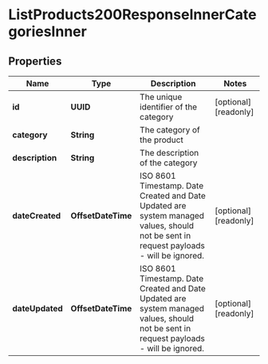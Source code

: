 

# ListProducts200ResponseInnerCategoriesInner


## Properties

| Name | Type | Description | Notes |
|------------ | ------------- | ------------- | -------------|
|**id** | **UUID** | The unique identifier of the category |  [optional] [readonly] |
|**category** | **String** | The category of the product |  |
|**description** | **String** | The description of the category |  |
|**dateCreated** | **OffsetDateTime** | ISO 8601 Timestamp. Date Created and Date Updated are system managed values, should not be sent in request payloads - will be ignored. |  [optional] [readonly] |
|**dateUpdated** | **OffsetDateTime** | ISO 8601 Timestamp. Date Created and Date Updated are system managed values, should not be sent in request payloads - will be ignored. |  [optional] [readonly] |



